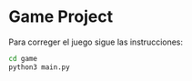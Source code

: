 # Game Project


Para correger el juego sigue las instrucciones:

```sh
cd game
python3 main.py

```
